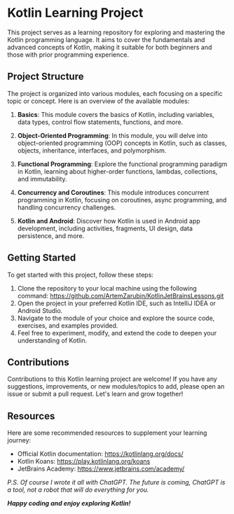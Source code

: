 # Kotlin Learning Project
This project serves as a learning repository for exploring and mastering the Kotlin programming language. It aims to cover the fundamentals and advanced concepts of Kotlin, making it suitable for both beginners and those with prior programming experience.

## Project Structure
The project is organized into various modules, each focusing on a specific topic or concept. Here is an overview of the available modules:

1. **Basics**: This module covers the basics of Kotlin, including variables, data types, control flow statements, functions, and more.

2. **Object-Oriented Programming**: In this module, you will delve into object-oriented programming (OOP) concepts in Kotlin, such as classes, objects, inheritance, interfaces, and polymorphism.

3. **Functional Programming**: Explore the functional programming paradigm in Kotlin, learning about higher-order functions, lambdas, collections, and immutability.

4. **Concurrency and Coroutines**: This module introduces concurrent programming in Kotlin, focusing on coroutines, async programming, and handling concurrency challenges.

5. **Kotlin and Android**: Discover how Kotlin is used in Android app development, including activities, fragments, UI design, data persistence, and more.

## Getting Started
To get started with this project, follow these steps:

1. Clone the repository to your local machine using the following command:
   https://github.com/ArtemZarubin/KotlinJetBrainsLessons.git
2. Open the project in your preferred Kotlin IDE, such as IntelliJ IDEA or Android Studio.
3. Navigate to the module of your choice and explore the source code, exercises, and examples provided.
4. Feel free to experiment, modify, and extend the code to deepen your understanding of Kotlin.

## Contributions
Contributions to this Kotlin learning project are welcome! If you have any suggestions, improvements, or new modules/topics to add, please open an issue or submit a pull request. Let's learn and grow together!

## Resources
Here are some recommended resources to supplement your learning journey:

- Official Kotlin documentation: https://kotlinlang.org/docs/
- Kotlin Koans: https://play.kotlinlang.org/koans
- JetBrains Academy: https://www.jetbrains.com/academy/

_P.S. Of course I wrote it all with ChatGPT. The future is coming, ChatGPT is a tool, not a robot that will do everything for you._

**_Happy coding and enjoy exploring Kotlin!_**